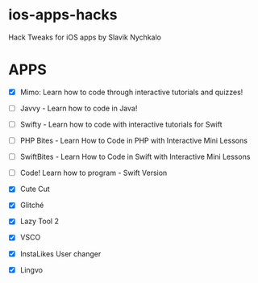 # ios-apps-hacks
Hack Tweaks for iOS apps by Slavik Nychkalo

# APPS
 - [x] Mimo: Learn how to code through interactive tutorials and quizzes!
 - [ ] Javvy - Learn how to code in Java!
 - [ ] Swifty - Learn how to code with interactive tutorials for Swift
 - [ ] PHP Bites - Learn How to Code in PHP with Interactive Mini Lessons
 - [ ] SwiftBites - Learn How to Code in Swift with Interactive Mini Lessons
 - [ ] Code! Learn how to program - Swift Version
 - [X] Cute Cut
 - [X] Glitché
 - [X] Lazy Tool 2
 - [X] VSCO
 - [X] InstaLikes User changer
 - [X] Lingvo


